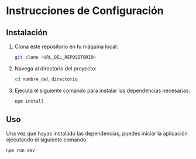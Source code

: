 # Instrucciones de Configuración

## Instalación

1. Clona este repositorio en tu máquina local:

    ```bash
    git clone <URL_DEL_REPOSITORIO>
    ```

2. Navega al directorio del proyecto:

    ```bash
    cd nombre_del_directorio
    ```

3. Ejecuta el siguiente comando para instalar las dependencias necesarias:

    ```bash
    npm install
    ```

## Uso

Una vez que hayas instalado las dependencias, puedes iniciar la aplicación ejecutando el siguiente comando:

```bash
npm run dev
